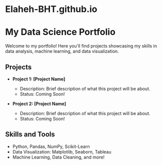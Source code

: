 # Elaheh-BHT.github.io
# My Data Science Portfolio

Welcome to my portfolio! Here you'll find projects showcasing my skills in data analysis, machine learning, and data visualization.

## Projects

- **Project 1: [Project Name]**
  - Description: Brief description of what this project will be about.
  - Status: Coming Soon!

- **Project 2: [Project Name]**
  - Description: Brief description of what this project will be about.
  - Status: Coming Soon!

## Skills and Tools
- Python, Pandas, NumPy, Scikit-Learn
- Data Visualization: Matplotlib, Seaborn, Tableau
- Machine Learning, Data Cleaning, and more!
